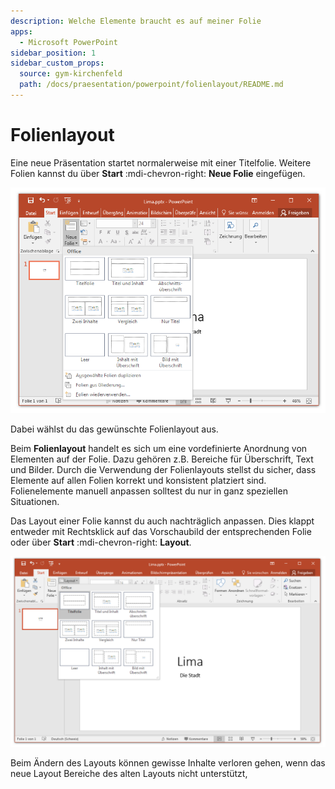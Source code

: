 ```yaml
---
description: Welche Elemente braucht es auf meiner Folie
apps:
  - Microsoft PowerPoint
sidebar_position: 1
sidebar_custom_props:
  source: gym-kirchenfeld
  path: /docs/praesentation/powerpoint/folienlayout/README.md
---
```


# Folienlayout



Eine neue Präsentation startet normalerweise mit einer Titelfolie. Weitere Folien kannst du über __Start__ :mdi-chevron-right: __Neue Folie__ eingefügen.

![Folie einfügen und Layout wählen](./images/folie-einfuegen.png)

Dabei wählst du das gewünschte Folienlayout aus.

Beim **Folienlayout** handelt es sich um eine vordefinierte Anordnung von Elementen auf der Folie. Dazu gehören z.B. Bereiche für Überschrift, Text und Bilder. Durch die Verwendung der Folienlayouts stellst du sicher, dass Elemente auf allen Folien korrekt und konsistent platziert sind. Folienelemente manuell anpassen solltest du nur in ganz speziellen Situationen.

Das Layout einer Folie kannst du auch nachträglich anpassen. Dies klappt entweder mit Rechtsklick auf das Vorschaubild der entsprechenden Folie oder über __Start__ :mdi-chevron-right: __Layout__.

![Layout einer Folie ändern](./images/folienlayout.png)

Beim Ändern des Layouts können gewisse Inhalte verloren gehen, wenn das neue Layout Bereiche des alten Layouts nicht unterstützt,
